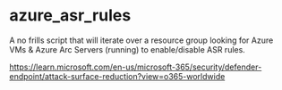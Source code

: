 # azure_asr_rules
A no frills script that will iterate over a resource group looking for Azure VMs &amp; Azure Arc Servers (running) to enable/disable ASR rules.

https://learn.microsoft.com/en-us/microsoft-365/security/defender-endpoint/attack-surface-reduction?view=o365-worldwide
